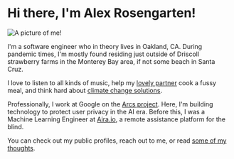 # Hi there, I'm Alex Rosengarten!

<img src="https://alexrosengarten.com/assets/website-profile-square.png" title="A picture of me!" id="profile">

I'm a software engineer who in theory lives in Oakland, CA. During pandemic times, I'm mostly found residing just outside of Driscoll strawberry farms in the Monterey Bay area, if not some beach in Santa Cruz. 

I love to listen to all kinds of music, help my [lovely partner](http://camimerz.com/) cook a fussy meal, and think hard about [climate change solutions](https://deepmind.com/blog/article/machine-learning-can-boost-value-wind-energy). 

Professionally, I work at Google on the [Arcs project](https://github.com/PolymerLabs/arcs). 
Here, I'm building technology to protect user privacy in the AI era. Before this, I was a Machine Learning Engineer at [Aira.io](https://aira.io), a remote assistance platform for the blind. 

You can check out my public profiles, reach out to me, or read [some of my thoughts](/blog).
<!--stackedit_data:
eyJoaXN0b3J5IjpbMTc2NDE1NDQsMTQ0OTU0ODU4MV19
-->